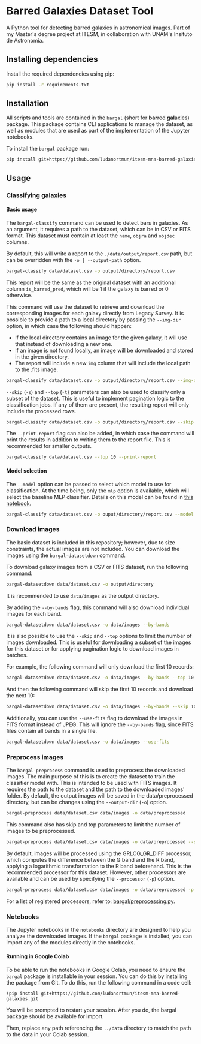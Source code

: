 # Barred Galaxies Dataset Tool

A Python tool for detecting barred galaxies in astronomical images. Part of my Master's degree project at ITESM, in
collaboration with UNAM's Insituto de Astronomía.

## Installing dependencies

Install the required dependencies using pip:

```bash
pip install -r requirements.txt
```

## Installation

All scripts and tools are contained in the `bargal` (short for **bar**red **gal**axies) package. This package contains
CLI applications to manage the dataset, as well as modules that are used as part of the implementation of the Jupyter
notebooks.

To install the `bargal` package run:

```bash
pip install git+https://github.com/ludanortmun/itesm-mna-barred-galaxies.git
```

## Usage

### Classifying galaxies

#### Basic usage

The `bargal-classify` command can be used to detect bars in galaxies. As an argument, it requires a path to the dataset,
which can be in CSV or FITS format. This dataset must contain at least the `name`, `objra` and `objdec` columns.

By default, this will write a report to the `./data/output/report.csv` path, but can be overridden with the
`-o | --output-path` option.

```bash
bargal-classify data/dataset.csv -o output/directory/report.csv
```

This report will be the same as the original dataset with an additional column `is_barred_pred`, which will be 1 if the
galaxy is barred or 0 otherwise.

This command will use the dataset to retrieve and download the corresponding images for each galaxy directly from
Legacy Survey. It is possible to provide a path to a local directory by passing the `--img-dir` option,
in which case the following should happen:

- If the local directory contains an image for the given galaxy, it will use that instead of downloading a new one.
- If an image is not found locally, an image will be downloaded and stored in the given directory.
- The report will include a new `img` column that will include the local path to the .fits image.

```bash
bargal-classify data/dataset.csv -o output/directory/report.csv --img-dir path/to/img/dir
```

`--skip` (`-s`) and `--top` (`-t`) parameters can also be used to classify only a subset of the dataset. This is useful
to implement pagination logic to the classification jobs. If any of them are present, the resulting report will only
include the processed rows.

```bash
bargal-classify data/dataset.csv -o output/directory/report.csv --skip 10 --top 10
```

The `--print-report` flag can also be added, in which case the command will print the results in addition to writing 
them to the report file. This is recommended for smaller outputs.

```bash
bargal-classify data/dataset.csv --top 10 --print-report
```

#### Model selection

The `--model` option can be passed to select which model to use for classification. At the time being, only the `mlp`
option is available, which will select the baseline MLP classifier. Details on this model can be found in
[this notebook](https://github.com/ludanortmun/itesm-mna-barred-galaxies/blob/main/notebooks/Avance3.Equipo22.ipynb).

```bash
bargal-classify data/dataset.csv -o ouput/directory/report.csv --model mlp
```

### Download images

The basic dataset is included in this repository; however, due to size constraints, the actual images are not included.
You can download the images using the `bargal-datasetdown` command.

To download galaxy images from a CSV or FITS dataset, run the following command:

```bash
bargal-datasetdown data/dataset.csv -o output/directory
```

It is recommended to use `data/images` as the output directory.

By adding the `--by-bands` flag, this command will also download individual images for each band.

```bash
bargal-datasetdown data/dataset.csv -o data/images --by-bands
```

It is also possible to use the `--skip` and `--top` options to limit the number of images downloaded. This is useful for
downloading a subset of the images for this dataset or for applying pagination logic to download images in batches.

For example, the following command will only download the first 10 records:

```bash
bargal-datasetdown data/dataset.csv -o data/images --by-bands --top 10
```

And then the following command will skip the first 10 records and download the next 10:

```bash
bargal-datasetdown data/dataset.csv -o data/images --by-bands --skip 10 --top 10
```

Additionally, you can use the `--use-fits` flag to download the images in FITS format instead of JPEG. This will ignore
the `--by-bands` flag, since FITS files contain all bands in a single file.

```bash
bargal-datasetdown data/dataset.csv -o data/images --use-fits
```

### Preprocess images

The `bargal-preprocess` command is used to preprocess the downloaded images. The main purpose of this is to create the
dataset to train the classifier model with. This is intended to be used with FITS images.
It requires the path to the dataset and the path to the downloaded images' folder. By default, the output images will be
saved in the data/preprocessed directory, but can be changes using the `--output-dir` (`-o`) option.

```bash
bargal-preprocess data/dataset.csv data/images -o data/preprocessed
````

This command also has skip and top parameters to limit the number of images to be preprocessed.

```bash
bargal-preprocess data/dataset.csv data/images -o data/preprocessed --skip 10 --top 10
```

By default, images will be processed using the GRLOG_GR_DIFF processor, which computes the difference between the G band
and the R band, applying a logarithmic transformation to the R band beforehand. This is the recommended processor for
this dataset. However, other processors are available and can be used by specifying the `--processor` (`-p`) option.

```bash
bargal-preprocess data/dataset.csv data/images -o data/preprocessed -p SQRLOG_GR_DIFF
```

For a list of registered processors, refer to: [bargal/preprocessing.py](bargal/preprocessing.py).

### Notebooks

The Jupyter notebooks in the `notebooks` directory are designed to help you analyze the downloaded images. If the
`bargal` package is installed, you can import any of the modules directly in the notebooks.

#### Running in Google Colab

To be able to run the notebooks in Google Colab, you need to ensure the `bargal` package is installable in your session.
You can do this by installing the package from Git. To do this, run the following command in a code cell:

``` 
!pip install git+https://github.com/ludanortmun/itesm-mna-barred-galaxies.git
```

You will be prompted to restart your session. After you do, the bargal package should be available for import.

Then, replace any path referencing the `../data` directory to match the path to the data in your Colab session. 
